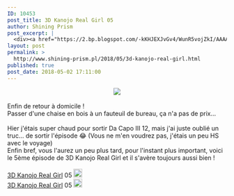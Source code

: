 ```yaml
---
ID: 10453
post_title: 3D Kanojo Real Girl 05
author: Shining Prism
post_excerpt: |
  <div><a href="https://2.bp.blogspot.com/-kKHJEXJvGv4/WunR5vojZkI/AAAAAAAABx4/HOTQOseFVJwh0Nu3438UJweVYlbfSzavQCLcBGAs/s1600/3D%2BKanojo%2BReal%2BGirl%2B-%2B05.png"><img border="0" src="https://2.bp.blogspot.com/-kKHJEXJvGv4/WunR5vojZkI/AAAAAAAABx4/HOTQOseFVJwh0Nu3438UJweVYlbfSzavQCLcBGAs/s1600/3D%2BKanojo%2BReal%2BGirl%2B-%2B05.png"></a></div><br>Enfin de retour &agrave; domicile !<br>Passer d'une chaise en bois &agrave; un fauteuil de bureau, &ccedil;a n'a pas de prix...<br><br>Hier j'&eacute;tais super chaud pour sortir Da Capo III 12, mais j'ai juste oubli&eacute; un truc... de sortir l'&eacute;pisode &#128514; (Vous ne m'en voudrez pas, j'&eacute;tais un peu HS avec le voyage)<br>Enfin bref, vous l'aurez un peu plus tard, pour l'instant plus important, voici le 5&egrave;me &eacute;pisode de&nbsp;3D Kanojo Real Girl et il s'av&egrave;re toujours aussi bien !<br><br><a href="http://jheberg.net/captcha/shining-prism-3d-kanojo-real-girl-05-hevc-10bits/">3D Kanojo Real Girl</a>&nbsp;05&nbsp;<img border="0" height="20" src="https://img4.hostingpics.net/pics/1924291f1f71f1fa.png" width="20"><br><a href="http://jheberg.net/captcha/shining-prism-3d-kanojo-real-girl-05/">3D Kanojo Real Girl</a>&nbsp;05&nbsp;<img border="0" height="20" src="https://img4.hostingpics.net/pics/7608031f1eb1f1f7.png" width="20">
layout: post
permalink: >
  http://www.shining-prism.pl/2018/05/3d-kanojo-real-girl.html
published: true
post_date: 2018-05-02 17:11:00
---
```

<div class="separator" style="clear: both; text-align: center;"><a href="https://2.bp.blogspot.com/-kKHJEXJvGv4/WunR5vojZkI/AAAAAAAABx4/HOTQOseFVJwh0Nu3438UJweVYlbfSzavQCLcBGAs/s1600/3D%2BKanojo%2BReal%2BGirl%2B-%2B05.png" imageanchor="1" style="margin-left: 1em; margin-right: 1em;"><img border="0" data-original-height="720" data-original-width="1280" src="https://2.bp.blogspot.com/-kKHJEXJvGv4/WunR5vojZkI/AAAAAAAABx4/HOTQOseFVJwh0Nu3438UJweVYlbfSzavQCLcBGAs/s1600/3D%2BKanojo%2BReal%2BGirl%2B-%2B05.png" /></a></div><br />Enfin de retour à domicile !<br />Passer d'une chaise en bois à un fauteuil de bureau, ça n'a pas de prix...<br /><br />Hier j'étais super chaud pour sortir Da Capo III 12, mais j'ai juste oublié un truc... de sortir l'épisode 😂 (Vous ne m'en voudrez pas, j'étais un peu HS avec le voyage)<br />Enfin bref, vous l'aurez un peu plus tard, pour l'instant plus important, voici le 5ème épisode de&nbsp;3D Kanojo Real Girl et il s'avère toujours aussi bien !<br /><br /><a href="http://jheberg.net/captcha/shining-prism-3d-kanojo-real-girl-05-hevc-10bits/">3D Kanojo Real Girl</a>&nbsp;05&nbsp;<img border="0" height="20" src="https://img4.hostingpics.net/pics/1924291f1f71f1fa.png" width="20" /><br /><a href="http://jheberg.net/captcha/shining-prism-3d-kanojo-real-girl-05/">3D Kanojo Real Girl</a>&nbsp;05&nbsp;<img border="0" height="20" src="https://img4.hostingpics.net/pics/7608031f1eb1f1f7.png" width="20" />